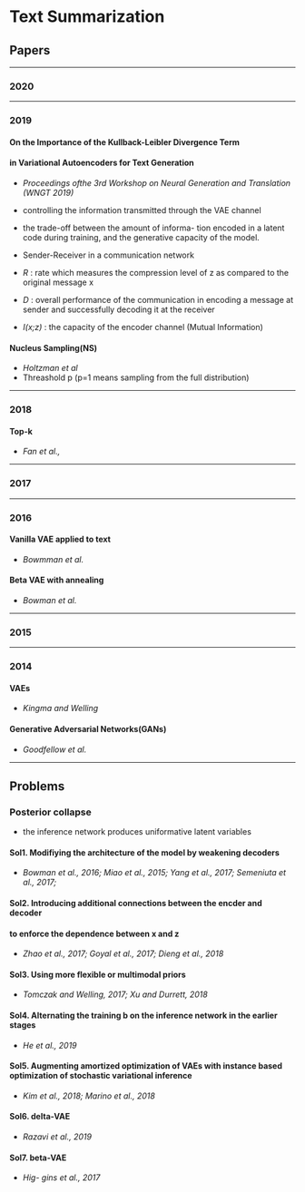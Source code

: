 # Text Summarization

## Papers 

---

### 2020

---

### 2019

#### **On the Importance of the Kullback-Leibler Divergence Term**
#### **in Variational Autoencoders for Text Generation**
* *Proceedings ofthe 3rd Workshop on Neural Generation and Translation (WNGT 2019)*


* controlling the information transmitted through the VAE channel
* the trade-off between the amount of informa- tion encoded in a latent code during training, and the generative capacity of the model.
* Sender-Receiver in a communication network
 * *R* : rate which measures the compression level of z as compared to the original message x
 * *D* : overall performance of the communication in encoding a message at sender and successfully decoding it at the receiver
 * *I(x;z)* : the capacity of the encoder channel (Mutual Information)


#### **Nucleus Sampling(NS)**
* *Holtzman et al*
* Threashold p (p=1 means sampling from the full distribution)


---

### 2018

#### **Top-k**
* *Fan et al.,*

---

### 2017

---

### 2016

#### **Vanilla VAE applied to text** 
* *Bowmman et al.*


#### **Beta VAE with annealing** 
* *Bowman et al.*



---

### 2015


---

### 2014

#### **VAEs**
* *Kingma and Welling*

#### **Generative Adversarial Networks(GANs)**
* *Goodfellow et al.*


---

## Problems 

### **Posterior collapse**
* the inference network produces uniformative latent variables

#### **Sol1.** Modifiying the architecture of the model by weakening decoders
* *Bowman et al., 2016; Miao et al., 2015; Yang et al., 2017; Semeniuta et al., 2017;*

#### **Sol2.** Introducing additional connections between the encder and decoder
#### to enforce the dependence between x and z
* *Zhao et al., 2017; Goyal et al., 2017; Dieng et al., 2018*


#### **Sol3.** Using more flexible or multimodal priors
* *Tomczak and Welling, 2017; Xu and Durrett, 2018*

#### **Sol4.** Alternating the training b  on the inference network in the earlier stages
* *He et al., 2019*

#### **Sol5.** Augmenting amortized optimization of VAEs with instance based optimization of stochastic variational inference
* *Kim et al., 2018; Marino et al., 2018*

#### **Sol6.** delta-VAE
* *Razavi et al., 2019*

#### **Sol7.** beta-VAE
* *Hig- gins et al., 2017*
